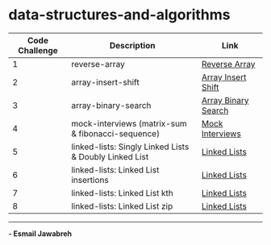 # data-structures-and-algorithms

| Code Challenge | Description                                            |  Link                                          |
| -------------- | ------------                                           | ----------------                               |
|       1        | reverse-array                                          | [Reverse Array](./CC/reverseArray/)            |
|       2        | array-insert-shift                                     | [Array Insert Shift](./CC/arrayInsertShift/)   |
|       3        | array-binary-search                                    | [Array Binary Search](./CC/arrayBinarySearch/) | 
|       4        | mock-interviews (matrix-sum & fibonacci-sequence)      | [Mock Interviews](./CC/Mock_Interviews/)       |
|       5        | linked-lists: Singly Linked Lists & Doubly Linked List | [Linked Lists](./CC/linkedLists/)              |
|       6        | linked-lists: Linked List insertions                   | [Linked Lists](./CC/linkedLists/)              |
|       7        | linked-lists: Linked List kth                          | [Linked Lists](./CC/linkedLists/)              |
|       8        | linked-lists: Linked List zip                          | [Linked Lists](./CC/linkedLists/)              |

---

**- Esmail Jawabreh**